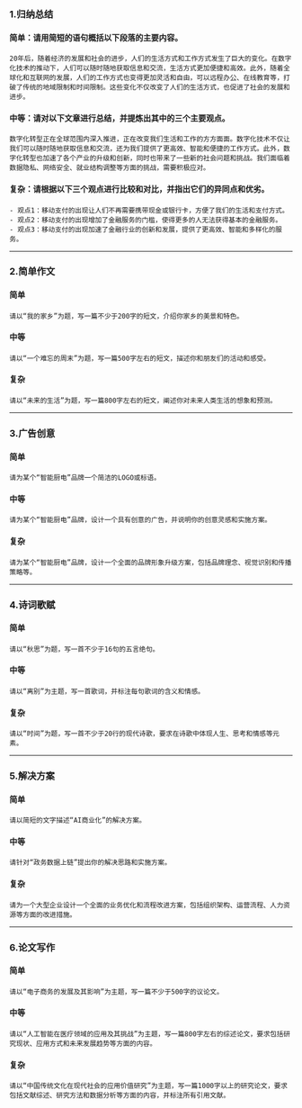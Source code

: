 ### 1.归纳总结
#### 简单：请用简短的语句概括以下段落的主要内容。
```
20年后，随着经济的发展和社会的进步，人们的生活方式和工作方式发生了巨大的变化。在数字化技术的推动下，人们可以随时随地获取信息和交流，生活方式更加便捷和高效。此外，随着全球化和互联网的发展，人们的工作方式也变得更加灵活和自由，可以远程办公、在线教育等，打破了传统的地域限制和时间限制。这些变化不仅改变了人们的生活方式，也促进了社会的发展和进步。
 ```
#### 中等：请对以下文章进行总结，并提炼出其中的三个主要观点。
```
数字化转型正在全球范围内深入推进，正在改变我们生活和工作的方方面面。数字化技术不仅让我们可以随时随地获取信息和交流，还为我们提供了更高效、智能和便捷的工作方式。此外，数字化转型也加速了各个产业的升级和创新，同时也带来了一些新的社会问题和挑战。我们面临着数据隐私、网络安全、就业结构调整等方面的挑战，需要积极应对。
 ```
#### 复杂：请根据以下三个观点进行比较和对比，并指出它们的异同点和优劣。
```
- 观点1：移动支付的出现让人们不再需要携带现金或银行卡，方便了我们的生活和支付方式。
- 观点2：移动支付的出现增加了金融服务的门槛，使得更多的人无法获得基本的金融服务。
- 观点3：移动支付的出现加速了金融行业的创新和发展，提供了更高效、智能和多样化的服务。
```
___

### 2.简单作文
#### 简单
```
请以“我的家乡”为题，写一篇不少于200字的短文，介绍你家乡的美景和特色。
```
#### 中等
```
请以“一个难忘的周末”为题，写一篇500字左右的短文，描述你和朋友们的活动和感受。
```
#### 复杂
```
请以“未来的生活”为题，写一篇800字左右的短文，阐述你对未来人类生活的想象和预测。
```
___

### 3.广告创意
#### 简单
```
请为某个“智能厨电”品牌一个简洁的LOGO或标语。
```
#### 中等
```
请为某个“智能厨电”品牌，设计一个具有创意的广告，并说明你的创意灵感和实施方案。
```
#### 复杂
```
请为某个“智能厨电”品牌，设计一个全面的品牌形象升级方案，包括品牌理念、视觉识别和传播策略等。
```
___

### 4.诗词歌赋
#### 简单
```
请以“秋思”为题，写一首不少于16句的五言绝句。
```
#### 中等
```
请以“离别”为主题，写一首歌词，并标注每句歌词的含义和情感。
```
#### 复杂
```
请以“时间”为题，写一首不少于20行的现代诗歌，要求在诗歌中体现人生、思考和情感等元素。
```
___

### 5.解决方案
#### 简单
```
请以简短的文字描述“AI商业化”的解决方案。
```
#### 中等
```
请针对“政务数据上链”提出你的解决思路和实施方案。
```
#### 复杂
```
请为一个大型企业设计一个全面的业务优化和流程改进方案，包括组织架构、运营流程、人力资源等方面的改进措施。
```
___

### 6.论文写作
#### 简单
```
请以“电子商务的发展及其影响”为主题，写一篇不少于500字的议论文。
```
#### 中等
```
请以“人工智能在医疗领域的应用及其挑战”为主题，写一篇800字左右的综述论文，要求包括研究现状、应用方式和未来发展趋势等方面的内容。
```
#### 复杂
```
请以“中国传统文化在现代社会的应用价值研究”为主题，写一篇1000字以上的研究论文，要求包括文献综述、研究方法和数据分析等方面的内容，并标注所有引用文献。
```
